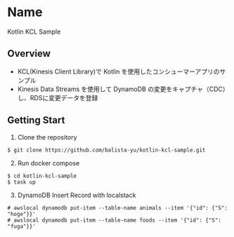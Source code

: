 # Name

Kotlin KCL Sample

## Overview

- KCL(Kinesis Client Library)で Kotlin を使用したコンシューマーアプリのサンプル
- Kinesis Data Streams を使用して DynamoDB の変更をキャプチャ（CDC）し、RDSに変更データを登録

## Getting Start

1. Clone the repository

```
$ git clone https://github.com/balista-yu/kotlin-kcl-sample.git
```

2. Run docker compose
```
$ cd kotlin-kcl-sample
$ task up
```

3. DynamoDB Insert Record with localstack
```
# awslocal dynamodb put-item --table-name animals --item '{"id": {"S": "hoge"}}'
# awslocal dynamodb put-item --table-name foods --item '{"id": {"S": "fuga"}}'
```
